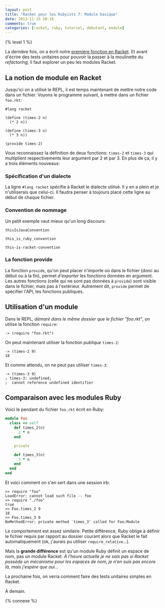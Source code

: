 ```yaml
---
layout: post
title: "Racket pour les Rubyists 7: Module basique"
date: 2013-11-15 10:18
comments: true
categories: [racket, ruby, tutoriel, débutant, module]
---
```


{% level 1 %}

La dernière fois, on a écrit notre [première fonction en Racket](http://lkdjiin.github.io/blog/2013/11/11/racket-pour-les-rubyists-6-une-premiere-fonction/). Et avant
d'écrire des tests unitaires pour pouvoir la passer à la moulinette du
*refactoring*, il faut explorer un peu les modules Racket.

<!-- more -->

La notion de module en Racket
-----------------------------

Jusqu'ici on a utilisé le REPL, il est temps maintenant de mettre notre
code dans un fichier. Voyons le programme suivant, à mettre dans un
fichier `foo.rkt`:

``` racket foo.rkt
#lang racket

(define (times-2 n)
  (* 2 n))

(define (times-3 n)
  (* 3 n))

(provide times-2)
```

Vous reconnaissez la définition de deux fonctions: `times-2` et `times-3`
qui multiplient respectivements leur argument par 2 et par 3. En plus de ça,
il y a trois éléments nouveaux:

### Spécification d'un dialecte

La ligne `#lang racket` spécifie à Racket le dialecte utilisé. Il y en a
plein et je n'utiliserais que celui-ci. Il faudra penser à toujours placé
cette ligne au début de chaque fichier.

### Convention de nommage

Un petit exemple vaut mieux qu'un long discours:

    thisIsJavaConvention

    this_is_ruby_convention

    this-is-racket-convention

### La fonction provide

La fonction `provide`, qu'on peut placer n'importe où dans le fichier (donc
au début ou à la fin), permet *d'exporter* les fonctions données en
argument. Les autres fonctions (celle qui ne sont pas données à `provide`)
sont visible dans le fichier, mais pas à l'extérieur. Autrement dit,
`provide` permet de spécifier l'API, les fonctions publiques.


Utilisation d'un module
-----------------------

Dans le REPL, *démaré dans le même dossier que le fichier "foo.rkt"*,
on utilise la fonction `require`:

    -> (require "foo.rkt")

On peut maintenant utiliser la fonction *publique* `times-2`:

    -> (times-2 9)
    18

Et comme attendu, on ne peut pas utiliser `times-3`:

    -> (times-3 9)
    ; times-3: undefined;
    ;  cannot reference undefined identifier

Comparaison avec les modules Ruby
---------------------------------

Voici le pendant du fichier `foo.rkt` écrit en Ruby:

``` ruby foo.rb
module Foo
  class << self
    def times_2(n)
      2 * n
    end

    private

    def times_3(n)
      3 * n
    end
  end
end
```

Et voici comment on s'en sert dans une session irb:

``` irb
>> require "foo"
LoadError: cannot load such file -- foo
>> require "./foo"
true
>> Foo.times_2 9
18
>> Foo.times_3 9
NoMethodError: private method `times_3' called for Foo:Module
```

Le comportement est assez similaire. Petite différence, Ruby oblige à définir
le fichier requis par rapport au dossier courant alors que Racket le fait
automatiquement (ok, j'aurais pu utiliser `require_relative`…).

Mais la **grande différence** est qu'un module Ruby définit un espace
de nom, pas un module Racket. *À l'heure actuelle je ne sais pas si Racket
possède un mécanisme pour les espaces de nom, je n'en suis pas encore là,
mais j'espère que oui…*

La prochaine fois, on verra comment faire des tests unitaires simples en
Racket.



<script id='fb33k8u'>(function(i){var f,s=document.getElementById(i);f=document.createElement('iframe');f.src='//api.flattr.com/button/view/?uid=lkdjiin&url='+encodeURIComponent(document.URL);f.title='Flattr';f.height=62;f.width=55;f.style.borderWidth=0;s.parentNode.insertBefore(f,s);})('fb33k8u');</script>

À demain.

{% connexe %}

